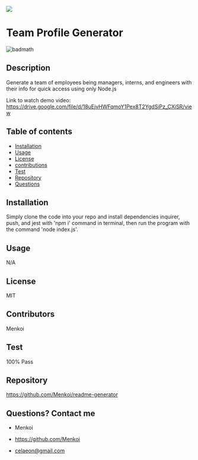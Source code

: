  <img src="https://i.imgur.com/cwLTOc4.png"/></a>
 
 # Team Profile Generator

![badmath](https://img.shields.io/badge/License-MIT-blue)


  ## Description
  Generate a team of employees being managers, interns, and engineers with their info for quick access using only Node.js
  
  Link to watch demo video:
  https://drive.google.com/file/d/18uEjvHWFqmoY1Pex8T2YgdSiPz_CXiSR/view

  ## Table of contents

  * [Installation](#installation)
  * [Usage](#usage)
  * [License](#license)
  * [contributions](#Contributors)
  * [Test](#Test)
  * [Repository](#Repository)
  * [Questions](#Questions)

  ## Installation
 Simply clone the code into your repo and install dependencies inquirer, push, and jest with 'npm i' command in terminal, then run the program with the command 'node index.js'.

  ## Usage
  N/A

  ## License
  MIT

  ## Contributors
  Menkoi

  ## Test
  100% Pass

  ## Repository
  https://github.com/Menkoi/readme-generator

  ## Questions? Contact me

  - Menkoi

  - https://github.com/Menkoi

  - celaeon@gmail.com

